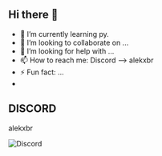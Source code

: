 ## Hi there 👋

- 🌱 I’m currently learning py.
- 👯 I’m looking to collaborate on ...
- 🤔 I’m looking for help with ...
- 📫 How to reach me: Discord --> alekxbr
- ⚡ Fun fact: ...
-
## DISCORD
alekxbr

 ![Discord](https://img.shields.io/badge/discord-3670A0?style=for-the-badge&logo=discord&logoColor=%23FFFFFF)             
